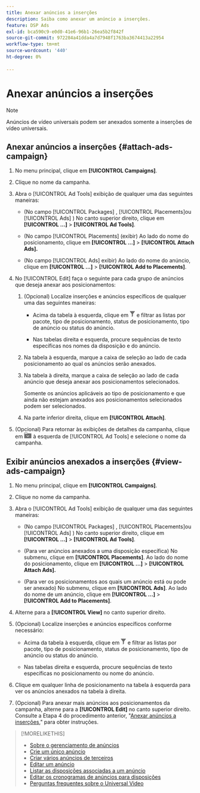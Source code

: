 ```yaml
---
title: Anexar anúncios a inserções
description: Saiba como anexar um anúncio a inserções.
feature: DSP Ads
exl-id: bca590c9-e0d0-41e6-96b1-26ea5b2f842f
source-git-commit: 972284a41dda4a7d7948f1763ba3674413a22954
workflow-type: tm+mt
source-wordcount: '440'
ht-degree: 0%

---
```


# Anexar anúncios a inserções

>[!NOTE]
>
>Anúncios de vídeo universais podem ser anexados somente a inserções de vídeo universais.

## Anexar anúncios a inserções {#attach-ads-campaign}

1. No menu principal, clique em **[!UICONTROL Campaigns]**.

1. Clique no nome da campanha.

1. Abra o [!UICONTROL Ad Tools] exibição de qualquer uma das seguintes maneiras:

   * (No campo [!UICONTROL Packages] , [!UICONTROL Placements]ou [!UICONTROL Ads] ) No canto superior direito, clique em **[!UICONTROL ...]** > **[!UICONTROL Ad Tools]**.

   * (No campo [!UICONTROL Placements] (exibir) Ao lado do nome do posicionamento, clique em  **[!UICONTROL ...]** > **[!UICONTROL Attach Ads].**

   * (No campo [!UICONTROL Ads] exibir) Ao lado do nome do anúncio, clique em  **[!UICONTROL ...]** > **[!UICONTROL Add to Placements]**.

1. No [!UICONTROL Edit] faça o seguinte para cada grupo de anúncios que deseja anexar aos posicionamentos:

   1. (Opcional) Localize inserções e anúncios específicos de qualquer uma das seguintes maneiras:

      * Acima da tabela à esquerda, clique em ![Filtro](/help/dsp/assets/filter.png) e filtrar as listas por pacote, tipo de posicionamento, status de posicionamento, tipo de anúncio ou status do anúncio.

      * Nas tabelas direita e esquerda, procure sequências de texto específicas nos nomes da disposição e do anúncio.

   1. Na tabela à esquerda, marque a caixa de seleção ao lado de cada posicionamento ao qual os anúncios serão anexados.

   1. Na tabela à direita, marque a caixa de seleção ao lado de cada anúncio que deseja anexar aos posicionamentos selecionados.

      Somente os anúncios aplicáveis ao tipo de posicionamento e que ainda não estejam anexados aos posicionamentos selecionados podem ser selecionados.

   1. Na parte inferior direita, clique em  **[!UICONTROL Attach]**.

1. (Opcional) Para retornar às exibições de detalhes da campanha, clique em ![Retornar à pasta](/help/dsp/assets/breadcrumb-return.png "Retornar à pasta") à esquerda de [!UICONTROL Ad Tools] e selecione o nome da campanha.

## Exibir anúncios anexados a inserções {#view-ads-campaign}

<!-- should be a separate page, combined with "List the Placements Associated with an Ad" (although that pertains to a single ad only), or maybe just rename this topic -->

1. No menu principal, clique em **[!UICONTROL Campaigns]**.

1. Clique no nome da campanha.

1. Abra o [!UICONTROL Ad Tools] exibição de qualquer uma das seguintes maneiras:

   * (No campo [!UICONTROL Packages] , [!UICONTROL Placements]ou [!UICONTROL Ads] ) No canto superior direito, clique em **[!UICONTROL ...]** > **[!UICONTROL Ad Tools]**.

   * (Para ver anúncios anexados a uma disposição específica) No submenu, clique em **[!UICONTROL Placements]**. Ao lado do nome do posicionamento, clique em  **[!UICONTROL ...]** > **[!UICONTROL Attach Ads].**

   * (Para ver os posicionamentos aos quais um anúncio está ou pode ser anexado) No submenu, clique em **[!UICONTROL Ads]**. Ao lado do nome de um anúncio, clique em  **[!UICONTROL ...]** > **[!UICONTROL Add to Placements]**.

1. Alterne para a **[!UICONTROL View]** no canto superior direito.

1. (Opcional) Localize inserções e anúncios específicos conforme necessário:

   * Acima da tabela à esquerda, clique em ![Filtro](/help/dsp/assets/filter.png) e filtrar as listas por pacote, tipo de posicionamento, status de posicionamento, tipo de anúncio ou status do anúncio.

   * Nas tabelas direita e esquerda, procure sequências de texto específicas no posicionamento ou nome do anúncio.

1. Clique em qualquer linha de posicionamento na tabela à esquerda para ver os anúncios anexados na tabela à direita.

1. (Opcional) Para anexar mais anúncios aos posicionamentos da campanha, alterne para a **[!UICONTROL Edit]** no canto superior direito. Consulte a Etapa 4 do procedimento anterior, &quot;[Anexar anúncios a inserções](#attach-ads-campaign),&quot; para obter instruções.

>[!MORELIKETHIS]
>
>* [Sobre o gerenciamento de anúncios](ad-about.md)
>* [Crie um único anúncio](ad-create.md)
>* [Criar vários anúncios de terceiros](ad-create-multiple.md)
>* [Editar um anúncio](ad-edit.md)
>* [Listar as disposições associadas a um anúncio](ad-list-placements.md)
>* [Editar os cronogramas de anúncios para disposições](/help/dsp/campaign-management/placements/placement-edit-ad-schedule.md)
>* [Perguntas frequentes sobre o Universal Video](/help/dsp/campaign-management/faq-universal-video.md)
